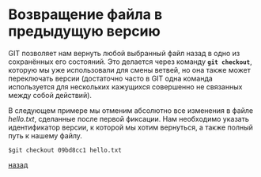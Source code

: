 # Возвращение файла в предыдущую версию

GIT позволяет нам вернуть любой выбранный файл назад в одно из сохранённых его состояний. Это делается через команду **`git checkout`**, которую мы уже использовали для смены ветвей, но она также может переключать версии (достаточно часто в GIT одна команда используется для нескольких кажущихся совершенно не связанных между собой действий).

В следующем примере мы отменим абсолютно все изменения в файле *hello.txt*, сделанные после первой фиксации. Нам необходимо указать идентификатор версии, к которой мы хотим вернуться, а также полный путь к нашему файлу.

```text
$git checkout 09bd8cc1 hello.txt
```

[назад](README.md)
